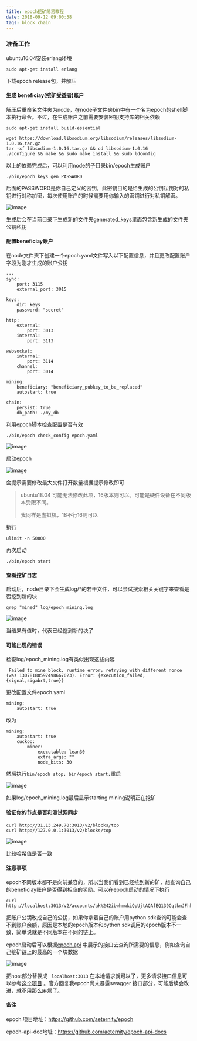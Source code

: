 ```yaml
---
title: epoch挖矿简易教程
date: 2018-09-12 09:00:58
tags: block chain
---
```




### 准备工作

ubuntu16.04安装erlang环境

```
sudo apt-get install erlang
```

下载epoch release包，并解压

#### 生成 beneficiay(挖矿受益者)账户

解压后重命名文件夹为node，在node子文件夹bin中有一个名为epoch的shell脚本执行命令。不过，在生成账户之前需要安装密钥支持库的相关依赖

```
sudo apt-get install build-essential
```

```
wget https://download.libsodium.org/libsodium/releases/libsodium-1.0.16.tar.gz
tar -xf libsodium-1.0.16.tar.gz && cd libsodium-1.0.16
./configure && make && sudo make install && sudo ldconfig
```

以上的依赖完成后，可以利用node的子目录bin/epoch生成账户

```
./bin/epoch keys_gen PASSWORD
```

后面的PASSWORD是你自己定义的密钥，此密钥目的是给生成的公钥私钥对的私钥进行对称加密，每次使用账户的时候需要用你输入的密钥进行对私钥解密。

![image](http://wx2.sinaimg.cn/large/c1b251b3gy1fv6sak7yntj20pn01pq39.jpg)

生成后会在当前目录下生成新的文件夹generated_keys里面包含新生成的文件夹公钥私钥

#### 配置beneficiay账户

在node文件夹下创建一个epoch.yaml文件写入以下配置信息，并且更改配置账户字段为刚才生成的账户公钥

```
---
sync:
    port: 3115
    external_port: 3015

keys:
    dir: keys
    password: "secret"

http:
    external:
        port: 3013
    internal:
        port: 3113

websocket:
    internal:
        port: 3114
    channel:
        port: 3014

mining:
    beneficiary: "beneficiary_pubkey_to_be_replaced"
    autostart: true

chain:
    persist: true
    db_path: ./my_db
```



利用epoch脚本检查配置是否有效

```
./bin/epoch check_config epoch.yaml
```



![image](http://wx3.sinaimg.cn/large/c1b251b3gy1fv6snbmbljj20i2028jro.jpg)



启动epoch

![image](http://wx2.sinaimg.cn/large/c1b251b3gy1fv6sowxxzsj210o01y3yz.jpg)



会提示需要修改最大文件打开数量根据提示修改即可

> ubuntu18.04 可能无法修改此项，16版本则可以。可能是硬件设备在不同版本受限不同。
>
> 我同样是虚拟机，18不行16则可以

执行

```
ulimit -n 50000
```

再次启动

```
./bin/epoch start
```

#### 查看挖矿日志

启动后，node目录下会生成log/*的若干文件，可以尝试搜索相关关键字来查看是否挖到新的块

```
grep "mined" log/epoch_mining.log
```

![image](http://ws3.sinaimg.cn/large/c1b251b3gy1fv7lx9nnhqj219q02smyb.jpg)

当结果有值时，代表已经挖到新的块了

#### 可能出现的错误

检查log/epoch_mining.log有类似出现这些内容

```
 Failed to mine block, runtime error; retrying with different nonce (was 13078180597498667023). Error: {execution_failed,{signal,sigabrt,true}}
```

更改配置文件epoch.yaml

```
mining:
    autostart: true
```

改为

```
mining:
    autostart: true
    cuckoo:
        miner:
            executable: lean30
            extra_args: ""
            node_bits: 30
```

然后执行`bin/epoch stop; bin/epoch start;`重启



![image](http://ws3.sinaimg.cn/large/c1b251b3gy1fv6ty3zoaij20s203n755.jpg)

如果log/epoch_mining.log最后显示starting mining说明正在挖矿



#### 验证你的节点是否和测试网同步

```
curl http://31.13.249.70:3013/v2/blocks/top
curl http://127.0.0.1:3013/v2/blocks/top
```

![image](http://ws4.sinaimg.cn/large/c1b251b3gy1fv6u5cmwjcj21h805swi5.jpg)

比较哈希值是否一致



#### 注意事项

epoch不同版本都不是向前兼容的，所以当我们看到已经挖到新的矿，想查询自己的beneficiay账户是否得到相应的奖励。可以在epoch启动的情况下执行

```
curl http://localhost:3013/v2/accounts/ak%242ibwhmwkiQpUjtAQAfEQ139CqtknJFhkpzgtqtF791dQAF3L4m
```

把账户公钥改成自己的公钥，如果你拿着自己的账户用python sdk查询可能会查不到账户余额，原因是本地的epoch版本和python sdk调用的epoch版本不一致，简单说就是不同版本在不同的链上。

epoch启动后可以根据[epoch api](https://aeternity.github.io/epoch-api-docs/?config=https://raw.githubusercontent.com/aeternity/epoch/master/apps/aehttp/priv/swagger.json#/) 中展示的接口去查询所需要的信息，例如查询自己挖矿链上的最高的一个块数据

![image](http://ws2.sinaimg.cn/large/c1b251b3gy1fv824pwf54j21ar0j8gn0.jpg)



把host部分替换成 ``` localhost:3013``` 在本地请求就可以了，更多请求接口信息可以参考[这个项目](https://github.com/aeternity/epoch-api-docs) 。官方回复我epoch尚未暴露swagger 接口部分，可能后续会改进，就不用那么麻烦了。

#### 备注

epoch 项目地址：https://github.com/aeternity/epoch

epoch-api-doc地址：https://github.com/aeternity/epoch-api-docs

####  



